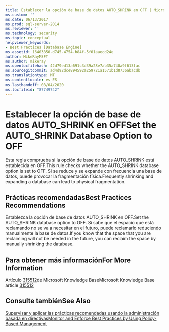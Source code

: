 ```yaml
---
title: Establecer la opción de base de datos AUTO_SHRINK en OFF | Microsoft Docs
ms.custom: ''
ms.date: 06/13/2017
ms.prod: sql-server-2014
ms.reviewer: ''
ms.technology: security
ms.topic: conceptual
helpviewer_keywords:
- Best Practices [Database Engine]
ms.assetid: 16403850-d745-4754-b84f-5f01aaecd24e
author: MikeRayMSFT
ms.author: mikeray
ms.openlocfilehash: 42d79ed13a691c3d39a28e7ab35a740a9f613fac
ms.sourcegitcommit: ad4d92dce894592a259721a1571b1d8736abacdb
ms.translationtype: MT
ms.contentlocale: es-ES
ms.lasthandoff: 08/04/2020
ms.locfileid: "87749742"
---
```

# <a name="set-the-auto_shrink-database-option-to-off"></a><span data-ttu-id="431b9-102">Establecer la opción de base de datos AUTO_SHRINK en OFF</span><span class="sxs-lookup"><span data-stu-id="431b9-102">Set the AUTO_SHRINK Database Option to OFF</span></span>
  <span data-ttu-id="431b9-103">Esta regla comprueba si la opción de base de datos AUTO_SHRINK está establecida en OFF.</span><span class="sxs-lookup"><span data-stu-id="431b9-103">This rule checks whether the AUTO_SHRINK database option is set to OFF.</span></span> <span data-ttu-id="431b9-104">Si se reduce y se expande con frecuencia una base de datos, puede provocar la fragmentación física.</span><span class="sxs-lookup"><span data-stu-id="431b9-104">Frequently shrinking and expanding a database can lead to physical fragmentation.</span></span>  
  
## <a name="best-practices-recommendations"></a><span data-ttu-id="431b9-105">Prácticas recomendadas</span><span class="sxs-lookup"><span data-stu-id="431b9-105">Best Practices Recommendations</span></span>  
 <span data-ttu-id="431b9-106">Establezca la opción de base de datos AUTO_SHRINK en OFF.</span><span class="sxs-lookup"><span data-stu-id="431b9-106">Set the AUTO_SHRINK database option to OFF.</span></span> <span data-ttu-id="431b9-107">Si sabe que el espacio que está reclamando no se va a necesitar en el futuro, puede reclamarlo reduciendo manualmente la base de datos.</span><span class="sxs-lookup"><span data-stu-id="431b9-107">If you know that the space that you are reclaiming will not be needed in the future, you can reclaim the space by manually shrinking the database.</span></span>  
  
## <a name="for-more-information"></a><span data-ttu-id="431b9-108">Para obtener más información</span><span class="sxs-lookup"><span data-stu-id="431b9-108">For More Information</span></span>  
 <span data-ttu-id="431b9-109">Artículo [315512](https://go.microsoft.com/fwlink/?linkid=117750)de Microsoft Knowledge Base</span><span class="sxs-lookup"><span data-stu-id="431b9-109">Microsoft Knowledge Base article [315512](https://go.microsoft.com/fwlink/?linkid=117750)</span></span>  
  
## <a name="see-also"></a><span data-ttu-id="431b9-110">Consulte también</span><span class="sxs-lookup"><span data-stu-id="431b9-110">See Also</span></span>  
 [<span data-ttu-id="431b9-111">Supervisar y aplicar las prácticas recomendadas usando la administración basada en directivas</span><span class="sxs-lookup"><span data-stu-id="431b9-111">Monitor and Enforce Best Practices by Using Policy-Based Management</span></span>](monitor-and-enforce-best-practices-by-using-policy-based-management.md)  
  
  
